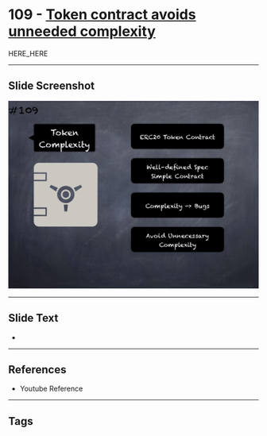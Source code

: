 # 109 - [Token contract avoids unneeded complexity](Token%20contract%20avoids%20unneeded%20complexity.md)

HERE_HERE

___
## Slide Screenshot
![0109.png](../../images/pitfalls_and_best_practices201/109.png)
___
## Slide Text
- 
___
## References
- Youtube Reference
___
## Tags